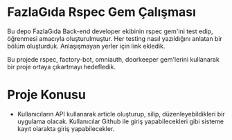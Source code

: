 # FazlaGıda Rspec Gem Çalışması

Bu depo FazlaGıda Back-end developer ekibinin rspec gem'ini test edip, öğrenmesi amacıyla oluşturulmuştur. Her testing nasıl
yazıldığını anlatan bir bölüm oluşturduk. Anlaşışmayan yerler için link ekledik. 

Bu projede rspec, factory-bot, omniauth, doorkeeper gem'lerini kullanarak bir proje ortaya çıkartmayı hedefledik. 

# Proje Konusu

- Kullanıcıların API kullanarak article oluşturup, silip, düzenleyebildikleri bir uygulama olacak. Kullanıcılar Github ile giriş
yapabilecekleri gibi sisteme kayıt olarakta giriş yapabilecekler. 

